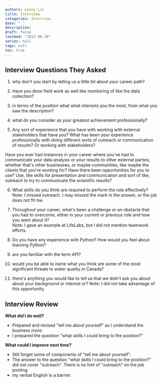 ```yaml
---
authors: Lenny Lin
title: Interview
categories: Interview
date: " "
description: 
draft: false
lastmod: "2022-06-28"
series: null
tags: null
toc: true
---
```



## Interview Questions They Asked
1) why don't you start by telling us a little bit about your career path?

2) Have you done field work as well like monitoring of like the data collection?

3) in terms of the position what what interests you the most, from what you saw the description?

4) what do you consider as your greatest achievement professionally?

5) Any sort of experience that you have with working with external stakeholders that have you? What has been your experience professionally with doing different sorts of outreach or communication of results? Or working with stakeholders?

Have you ever had instances in your career where you've had to communicate your data analysis or your results to other external parties, whether that's other businesses, or maybe communities, like maybe the clients that you're working for? Have there been opportunities for you to use? Use, like skills for presentation and communication and sort of like, outreach to try to communicate the scientific results?

6) What skills do you think are required to perform the role effectively?
Note: I missed outreach.  I may missed the mark in the answer, or the job does not fit me.

7) Throughout your career, what's been a challenge or an obstacle that you had to overcome, either in your current or previous role and how you went about it?  
Note: I gave an example at LifeLabs, but I did not mention teamwork efforts.

8) Do you have any experience with Python? How would you feel about learning Python?

9) are you familiar with the term API?

10) would you be able to name what you think are some of the most significant threats to water quality in Canada? 

11) there's anything you would like to tell us that we didn't ask you about about your background or interest or?
Note: I did not take advantage of this opportunity.




## Interview Review

**What did I do well?**
* Prepared and revised "tell me about yourself" as I understand the business more.
* I prepared the question "what skills I could bring to the position?"

**What could I improve next time?**
* Still forget some of components of "tell me about yourself".
* The answer to the question "what skills I could bring to the position?" did not cover "outreach".  There is no hint of "outreach" on the job posting.
* my verbal English is a barrier.

